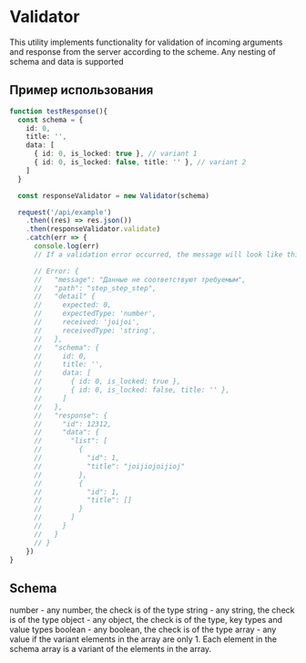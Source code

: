 # Validator
This utility implements functionality for validation of incoming arguments and response from the server according to the scheme.
Any nesting of schema and data is supported

## Пример использования
```ts
function testResponse(){
  const schema = {
    id: 0,
    title: '',
    data: [
      { id: 0, is_locked: true }, // variant 1
      { id: 0, is_locked: false, title: '' }, // variant 2
    ]
  }

  const responseValidator = new Validator(schema)

  request('/api/example')
    .then((res) => res.json())
    .then(responseValidator.validate)
    .catch(err => {
      console.log(err)
      // If a validation error occurred, the message will look like this

      // Error: {
      //   "message": "Данные не соответствуют требуемым",
      //   "path": "step_step_step",
      //   "detail" {
      //     expected: 0,
      //     expectedType: 'number',
      //     received: 'joijoi',
      //     receivedType: 'string',
      //   },
      //   "schema": {
      //     id: 0,
      //     title: '',
      //     data: [
      //       { id: 0, is_locked: true },
      //       { id: 0, is_locked: false, title: '' },
      //     ]
      //   },
      //   "response": {
      //     "id": 12312,
      //     "data": {
      //       "list": [
      //         {
      //           "id": 1,
      //           "title": "joijiojoijioj"
      //         },
      //         {
      //           "id": 1,
      //           "title": []
      //         }
      //       ]
      //     }
      //   }
      // }
    })
}
```

## Schema
number - any number, the check is of the type
string - any string, the check is of the type
object - any object, the check is of the type, key types and value types
boolean - any boolean, the check is of the type
array - any value if the variant elements in the array are only 1. Each element in the schema array is a variant of the elements in the array.